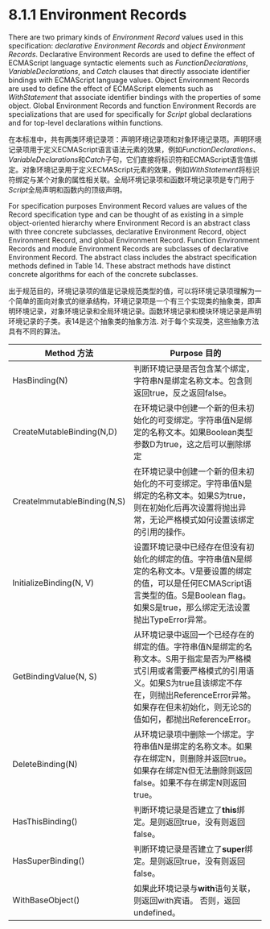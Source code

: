 # 8.1.1 Environment Records

There are two primary kinds of *Environment Record* values used in this specification: *declarative Environment Records* and *object Environment Records*. Declarative Environment Records are used to define the effect of ECMAScript language syntactic elements such as *FunctionDeclarations*, *VariableDeclarations*, and *Catch* clauses that directly associate identifier bindings with ECMAScript language values. Object Environment Records are used to define the effect of ECMAScript elements such as *WithStatement* that associate identifier bindings with the properties of some object. Global Environment Records and function Environment Records are specializations that are used for specifically for *Script* global declarations and for top-level declarations within functions.

在本标准中，共有两类环境记录项：声明环境记录项和对象环境记录项。声明环境记录项用于定义ECMAScript语言语法元素的效果，例如*FunctionDeclarations*、*VariableDeclarations*和*Catch*子句，它们直接将标识符和ECMAScript语言值绑定。对象环境记录用于定义ECMAScript元素的效果，例如*WithStatement*将标识符绑定与某个对象的属性相关联。全局环境记录项和函数环境记录项是专门用于*Script*全局声明和函数内的顶级声明。

For specification purposes Environment Record values are values of the Record specification type and can be thought of as existing in a simple object-oriented hierarchy where Environment Record is an abstract class with three concrete subclasses, declarative Environment Record, object Environment Record, and global Environment Record. Function Environment Records and module Environment Records are subclasses of declarative Environment Record. The abstract class includes the abstract specification methods defined in Table 14. These abstract methods have distinct concrete algorithms for each of the concrete subclasses.

出于规范目的，环境记录项的值是记录规范类型的值，可以将环境记录项理解为一个简单的面向对象式的继承结构，环境记录项是一个有三个实现类的抽象类，即声明环境记录，对象环境记录和全局环境记录。函数环境记录和模块环境记录是声明环境记录的子类。表14是这个抽象类的抽象方法. 对于每个实现类，这些抽象方法具有不同的算法。

Method 方法 | Purpose 目的
------------ | -------------
HasBinding(N) | 判断环境记录是否包含某个绑定，字符串N是绑定名称文本。包含则返回true，反之返回false。
CreateMutableBinding(N,D) | 在环境记录中创建一个新的但未初始化的可变绑定。字符串值N是绑定的名称文本。如果Boolean类型参数D为true，这之后可以删除绑定
CreateImmutableBinding(N,S) | 在环境记录中创建一个新的但未初始化的不可变绑定。字符串值N是绑定的名称文本。如果S为true，则在初始化后再次设置将抛出异常，无论严格模式如何设置该绑定的引用的操作。
InitializeBinding(N, V) | 设置环境记录中已经存在但没有初始化的绑定的值。字符串值N是绑定的名称文本。V是要设置的绑定的值，可以是任何ECMAScript语言类型的值。S是Boolean flag。 如果S是true，那么绑定无法设置抛出TypeError异常。
GetBindingValue(N, S) | 从环境记录中返回一个已经存在的绑定的值。字符串值N是绑定的名称文本。S用于指定是否为严格模式引用或者需要严格模式的引用语义。如果S为true且该绑定不存在，则抛出ReferenceError异常。如果存在但未初始化，则无论S的值如何，都抛出ReferenceError。
DeleteBinding(N) | 从环境记录项中删除一个绑定。字符串值N是绑定的名称文本。如果存在绑定N，则删除并返回true。如果存在绑定N但无法删除则返回false。如果不存在绑定N则返回true。
HasThisBinding() | 判断环境记录是否建立了**this**绑定。是则返回true，没有则返回false。
HasSuperBinding() | 判断环境记录是否建立了**super**绑定。是则返回true，没有则返回false。
WithBaseObject() | 如果此环境记录与**with**语句关联，则返回with宾语。 否则，返回undefined。
